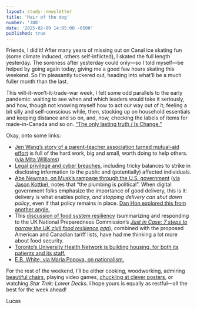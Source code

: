 ```yaml
---
layout: study--newsletter
title: 'Hair of the dog'
number: '388'
date: '2025-02-09 14:05:00 -0500'
published: true
---
```


Friends, I did it! After many years of missing out on Canal ice skating fun (some climate induced, others self-inflicted), I skated the full length yesterday. The soreness after yesterday could only—so I told myself—be helped by going again today, giving me a good few hours skating this weekend. So I’m pleasantly tuckered out, heading into what’ll be a much fuller month than the last.

This will-it-won’t-it-trade-war week, I felt some odd parallels to the early pandemic: waiting to see when and which leaders would take it seriously, and how, though not knowing myself how to act our way out of it; feeling a bit silly and self-conscious while, then, stocking up on household essentials and keeping distance and so on, and, now, checking the labels of items for made-in-Canada and so on. [“The only lasting truth
/ Is Change.”](https://explore.themarginalian.org/post/687784903882981376/all-that-you-touch-you-change-all-that-you)

Okay, onto some links:

- [Jen Wang’s story of a parent-teacher association turned mutual-aid effort](https://bsky.app/profile/jenwang.com/post/3lhiezomth223?ref=uofwinds.com) is full of the hard work, big and small, worth doing to help others. ([via Mita Williams](https://www.uofwinds.com/405/))
- [Legal privilege and cyber breaches](https://allaboutinformation.ca/2025/02/08/in-praise-of-cyber-response-transparency-and-in-defence-of-the-breach-coach/), including tricky balances to strike in disclosing information to the public and (potentially) affected individuals.
- [Abe Newman, on Musk’s rampage through the U.S. government](https://bsky.app/profile/abenewman.bsky.social/post/3lh6zvvkt2s2s) ([via Jason Kottke](https://kottke.org/25/02/why-it-matters-that-musk-has-taken-control-of-key-government-operations)), notes that “the plumbing is political”. When digital government folks emphasize the importance of good delivery, this is it: delivery is what enables policy, _and stopping delivery can shut down policy_, even if that policy remains in place. [Dan Hon explored this from another angle.](https://www.technologyreview.com/2025/02/07/1111283/elon-musk-doge-and-the-evil-housekeeper-problem-government-technology/)
- This [discussion of food system resiliency](https://justtwothings.substack.com/p/8-february-2025-risks-food) (summarizing and responding to the UK National Preparedness Commission’s [_Just in Case: 7 steps to narrow the UK civil food resilience gap_](https://nationalpreparednesscommission.uk/publications/just-in-case-7-steps-to-narrow-the-uk-civil-food-resilience-gap/)), combined with the proposed American and Canadian tariff lists, have had me thinking a lot more about food security.
- [Toronto’s University Health Network is building housing, for both its patients and its staff.](https://www.theglobeandmail.com/gift/27602ea8006269cbbc1c17fb5cd3e556fdc5449a87027a1be993352938c26c9b/Q3POZLX3KJCVFLS37LL6WQHZGM/)
- [E.B. White, via Maria Popova, on nationalism.](https://www.themarginalian.org/2025/02/03/e-b-white-wild-flag/)

For the rest of the weekend, I’ll be either cooking, woodworking, admiring [beautiful chairs](https://duncanellinwood.substack.com/p/ladderback-stick-chair), playing video games, [chuckling at clever posters](https://austinkleon.substack.com/p/4-posters-to-hang-in-your-studio), or watching _Star Trek: Lower Decks_. I hope yours is equally as restful—all the best for the week ahead!

Lucas